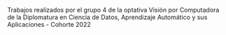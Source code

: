 Trabajos realizados por el grupo 4 de la optativa Visión por Computadora de la Diplomatura en Ciencia de Datos, Aprendizaje Automático y sus Aplicaciones - Cohorte 2022
